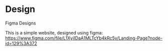 # Design
Figma Designs

This is a simple website, designed using figma: https://www.figma.com/file/L1XyiIDaA1MLTcYb4kRc5v/Landing-Page?node-id=129%3A372




